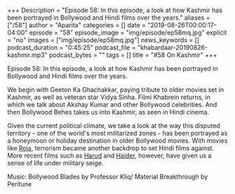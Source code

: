 +++
Description = "Episode 58: In this episode, a look at how Kashmir has been portrayed in Bollywood and Hindi films over the years."
aliases = ["/58"]
author = "Aparita"
categories = []
date = "2019-08-26T00:00:17-04:00"
episode = "58"
episode_image = "img/episode/ep58mq.jpg"
explicit = "no"
images = ["img/episode/ep58mq.jpg"]
news_keywords = []
podcast_duration = "0:45:25"
podcast_file = "khabardaar-20190826-kashmir.mp3"
podcast_bytes = ""
tags = []
title = "#58 On Kashmir"
+++

Episode 58: In this episode, a look at how Kashmir has been portrayed in Bollywood and Hindi films over the years.

We begin with Geeton Ka Ghachakkar, paying tribute to older movies set in Kashmir, as well as veteran star Vidya Sinha. Filmi Khabrein returns, in which we talk about Akshay Kumar and other Bollywood celebrities. And then Bollywood Behes takes us into Kashmir, as seen in Hindi cinema. 

Given the current political climate, we take a look at the way this disputed territory - one of the world's most militarized zones - has been portrayed as a honeymoon or holiday destination in older Bollywood movies. With movies like [Roja](https://www.youtube.com/watch?v=TZJwcbCuOlc), terrorism became another backdrop to set Hindi films against. More recent films such as [Harud](https://www.netflix.com/ca/title/70153553) and [Haider](https://www.netflix.com/ca/title/70303432), however, have given us a sense of life under military seige.

Music: Bollywood Blades by Professor Kliq/ Material Breakthrough by Peritune